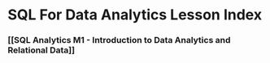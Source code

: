 # SQL For Data Analytics Lesson Index


### [[SQL Analytics M1 - Introduction to Data Analytics and Relational Data]]
